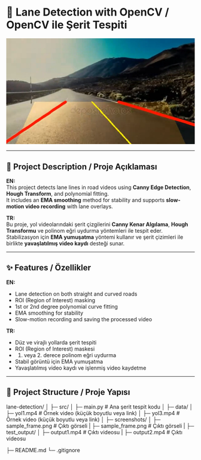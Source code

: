 # 🚗 Lane Detection with OpenCV / OpenCV ile Şerit Tespiti

![Sample Output](screenshots/sample_frame.png)

---

## 📌 Project Description / Proje Açıklaması

**EN:**  
This project detects lane lines in road videos using **Canny Edge Detection**, **Hough Transform**, and polynomial fitting.  
It includes an **EMA smoothing** method for stability and supports **slow-motion video recording** with lane overlays.

**TR:**  
Bu proje, yol videolarındaki şerit çizgilerini **Canny Kenar Algılama**, **Hough Transformu** ve polinom eğri uydurma yöntemleri ile tespit eder.  
Stabilizasyon için **EMA yumuşatma** yöntemi kullanır ve şerit çizimleri ile birlikte **yavaşlatılmış video kaydı** desteği sunar.

---

## ✨ Features / Özellikler

**EN:**
- Lane detection on both straight and curved roads  
- ROI (Region of Interest) masking  
- 1st or 2nd degree polynomial curve fitting  
- EMA smoothing for stability  
- Slow-motion recording and saving the processed video  

**TR:**
- Düz ve virajlı yollarda şerit tespiti  
- ROI (Region of Interest) maskesi  
- 1. veya 2. derece polinom eğri uydurma  
- Stabil görüntü için EMA yumuşatma  
- Yavaşlatılmış video kaydı ve işlenmiş video kaydetme  

---

## 📂 Project Structure / Proje Yapısı

lane-detection/
│
├─ src/
│  ├─ main.py       # Ana şerit tespit kodu
│
├─ data/
│  ├─ yol1.mp4                # Örnek video (küçük boyutlu veya link)
│  ├─ yol3.mp4                # Örnek video (küçük boyutlu veya link)
│
├─ screenshots/
│  ├─ sample_frame.png        # Çıktı görseli
|  ├─ sample_frame.png        # Çıktı görseli
|
├─ test_output/
│  ├─ output1.mp4        # Çıktı videosu
|  ├─ output2.mp4        # Çıktı videosu

├─ README.md
└─ .gitignore


